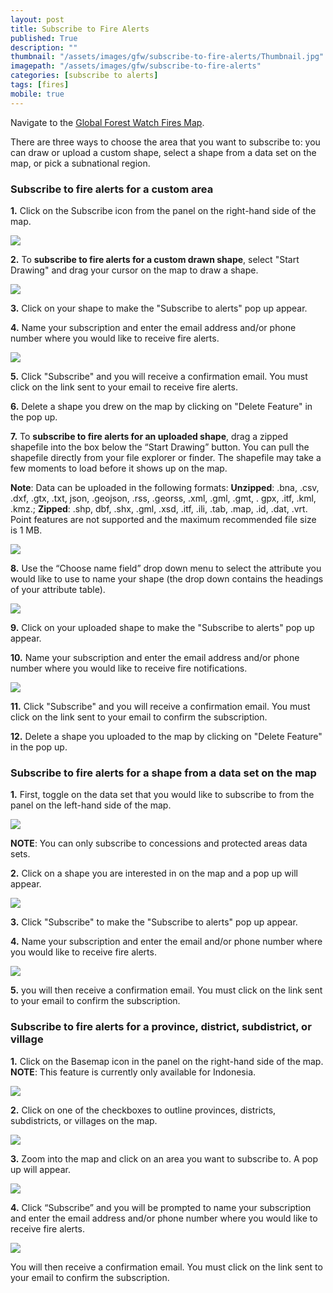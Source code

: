 ```yaml
---
layout: post
title: Subscribe to Fire Alerts
published: True
description: ""
thumbnail: "/assets/images/gfw/subscribe-to-fire-alerts/Thumbnail.jpg"
imagepath: "/assets/images/gfw/subscribe-to-fire-alerts"
categories: [subscribe to alerts]
tags: [fires]
mobile: true
---
```



<div id="desktopContent" class="content">

<p>Navigate to the <a href="http://fires.globalforestwatch.org/map/" target="_blank">Global Forest Watch Fires Map</a>.</p>
<p>There are three ways to choose the area that you want to subscribe to: you can draw or upload a custom shape, select a shape from a data set on the map, or pick a subnational region.</p>

<h3>Subscribe to fire alerts for a custom area</h3>
<p><strong>1.</strong> Click on the Subscribe icon from the panel on the right-hand side of the map.</p>
<p><img src="{{site.baseurl}}{{page.imagepath}}/desktop/Image_A.jpg" /></p>
<p><strong>2.</strong> To <strong>subscribe to fire alerts for a custom drawn shape</strong>, select "Start Drawing" and drag your cursor on the map to draw a shape.</p>
<p><img src="{{site.baseurl}}{{page.imagepath}}/desktop/Image_B.gif" /></p>
<p><strong>3.</strong> Click on your shape to make the "Subscribe to alerts" pop up appear.</p>
<p><strong>4.</strong> Name your subscription and enter the email address and/or phone number where you would like to receive fire alerts.</p>
<p><img src="{{site.baseurl}}{{page.imagepath}}/desktop/Image_C.jpg" /></p>
<p><strong>5.</strong> Click "Subscribe" and you will receive a confirmation email. You must click on the link sent to your email to receive fire alerts.</p>
<p><strong>6.</strong> Delete a shape you drew on the map by clicking on "Delete Feature" in the pop up.</p>
<p><strong>7.</strong> To <strong>subscribe to fire alerts for an uploaded shape</strong>, drag a zipped shapefile into the box below the “Start Drawing” button. You can pull the shapefile directly from your file explorer or finder. The shapefile may take a few moments to load before it shows up on the map.</p>
<p><strong>Note</strong>: Data can be uploaded in the following formats: <strong>Unzipped</strong>: .bna, .csv, .dxf, .gtx, .txt, json, .geojson, .rss, .georss, .xml, .gml, .gmt, . gpx, .itf, .kml, .kmz.; <strong>Zipped</strong>: .shp, dbf, .shx, .gml, .xsd, .itf, .ili, .tab, .map, .id, .dat, .vrt. Point features are not supported and the maximum recommended file size is 1 MB.</p>
<p><img src="{{site.baseurl}}{{page.imagepath}}/desktop/Image_D.gif" /></p>
<p><strong>8.</strong> Use the “Choose name field” drop down menu to select the attribute you would like to use to name your shape (the drop down contains the headings of your attribute table). </p>
<p><img src="{{site.baseurl}}{{page.imagepath}}/desktop/Image_L.gif" /></p>
<p><strong>9.</strong> Click on your uploaded shape to make the "Subscribe to alerts" pop up appear.</p>
<p><strong>10.</strong> Name your subscription and enter the email address and/or phone number where you would like to receive fire notifications.</p>
<p><img src="{{site.baseurl}}{{page.imagepath}}/desktop/Image_C.jpg" /></p>
<p><strong>11.</strong> Click "Subscribe" and you will receive a confirmation email. You must click on the link sent to your email to confirm the subscription.</p>
<p><strong>12.</strong> Delete a shape you uploaded to the map by clicking on "Delete Feature" in the pop up.

<h3>Subscribe to fire alerts for a shape from a data set on the map</h3>
<p><strong>1.</strong> First, toggle on the data set that you would like to subscribe to from the panel on the left-hand side of the map.</p>
<p><img src="{{site.baseurl}}{{page.imagepath}}/desktop/Image_E.jpg" /></p>
<p><strong>NOTE</strong>: You can only subscribe to concessions and protected areas data sets.</p>
<p><strong>2.</strong> Click on a shape you are interested in on the map and a pop up will appear.</p>
<p><img src="{{site.baseurl}}{{page.imagepath}}/desktop/Image_F.jpg" /></p>
<p><strong>3.</strong> Click "Subscribe" to make the "Subscribe to alerts" pop up appear.</p>
<p><strong>4.</strong> Name your subscription and enter the email and/or phone number where you would like to receive fire alerts.</p>
<p><img src="{{site.baseurl}}{{page.imagepath}}/desktop/Image_G.jpg" /></p>
<p><strong>5.</strong> you will then receive a confirmation email. You must click on the link sent to your email to confirm the subscription.</p>

<h3>Subscribe to fire alerts for a province, district, subdistrict, or village</h3>
<p><strong>1.</strong> Click on the Basemap icon in the panel on the right-hand side of the map. <strong>NOTE</strong>: This feature is currently only available for Indonesia.</p>
<p><img src="{{site.baseurl}}{{page.imagepath}}/desktop/Image_H.jpg" /></p>
<p><strong>2.</strong> Click on one of the checkboxes to outline provinces, districts, subdistricts, or villages on the map.</p>
<p><img src="{{site.baseurl}}{{page.imagepath}}/desktop/Image_I.jpg" /></p>
<p><strong>3.</strong> Zoom into the map and click on an area you want to subscribe to. A pop up will appear.</p>
<p><img src="{{site.baseurl}}{{page.imagepath}}/desktop/Image_J.jpg" /></p>
<p><strong>4.</strong> Click “Subscribe” and you will be prompted to name your subscription and enter the email address and/or phone number where you would like to receive fire alerts. </p>
<p><img src="{{site.baseurl}}{{page.imagepath}}/desktop/Image_K.jpg" /></p>
<p>You will then receive a confirmation email. You must click on the link sent to your email to confirm the subscription.</p>
</div>


<div id="mobileContent" class="content">
</div>
